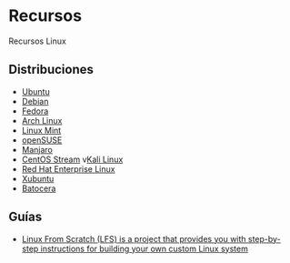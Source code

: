 # Recursos
Recursos Linux

## Distribuciones
- [Ubuntu](https://ubuntu.com/)
- [Debian](https://www.debian.org/)
- [Fedora](https://fedoraproject.org/)
- [Arch Linux](https://archlinux.org/)
- [Linux Mint](https://linuxmint.com/)
- [openSUSE](https://www.opensuse.org/)
- [Manjaro](https://manjaro.org/)
- [CentOS Stream](https://www.centos.org/download/)
v[Kali Linux](https://www.kali.org/)
- [Red Hat Enterprise Linux](https://www.redhat.com/en/technologies/linux-platforms/enterprise-linux)
- [Xubuntu](https://xubuntu.org/)
- [Batocera](https://batocera.org/)

## Guías
- [Linux From Scratch (LFS) is a project that provides you with step-by-step instructions for building your own custom Linux system](https://www.linuxfromscratch.org/)
